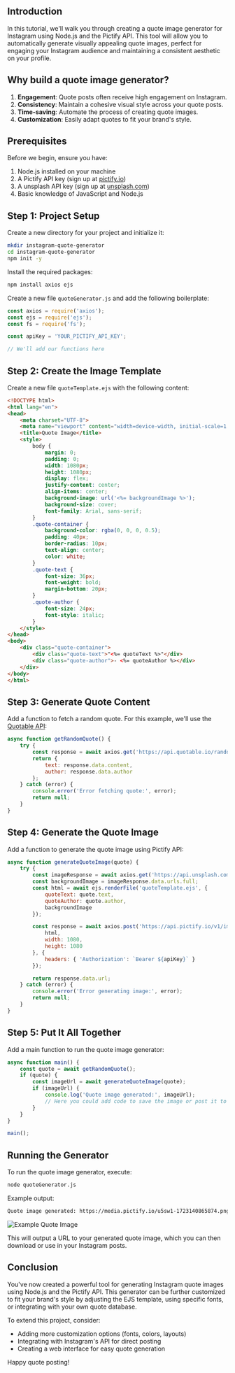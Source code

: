 ## Introduction

In this tutorial, we'll walk you through creating a quote image generator for Instagram using Node.js and the Pictify API. This tool will allow you to automatically generate visually appealing quote images, perfect for engaging your Instagram audience and maintaining a consistent aesthetic on your profile.

## Why build a quote image generator?

1. **Engagement**: Quote posts often receive high engagement on Instagram.
2. **Consistency**: Maintain a cohesive visual style across your quote posts.
3. **Time-saving**: Automate the process of creating quote images.
4. **Customization**: Easily adapt quotes to fit your brand's style.

## Prerequisites

Before we begin, ensure you have:

1. Node.js installed on your machine
2. A Pictify API key (sign up at [pictify.io](https://pictify.io))
3. A unsplash API key (sign up at [unsplash.com](https://unsplash.com/documentation))
4. Basic knowledge of JavaScript and Node.js


## Step 1: Project Setup

Create a new directory for your project and initialize it:

```bash
mkdir instagram-quote-generator
cd instagram-quote-generator
npm init -y
```

Install the required packages:

```bash
npm install axios ejs
```

Create a new file `quoteGenerator.js` and add the following boilerplate:

```javascript
const axios = require('axios');
const ejs = require('ejs');
const fs = require('fs');

const apiKey = 'YOUR_PICTIFY_API_KEY';

// We'll add our functions here
```

## Step 2: Create the Image Template

Create a new file `quoteTemplate.ejs` with the following content:

```html
<!DOCTYPE html>
<html lang="en">
<head>
    <meta charset="UTF-8">
    <meta name="viewport" content="width=device-width, initial-scale=1.0">
    <title>Quote Image</title>
    <style>
        body {
            margin: 0;
            padding: 0;
            width: 1080px;
            height: 1080px;
            display: flex;
            justify-content: center;
            align-items: center;
            background-image: url('<%= backgroundImage %>');
            background-size: cover;
            font-family: Arial, sans-serif;
        }
        .quote-container {
            background-color: rgba(0, 0, 0, 0.5);
            padding: 40px;
            border-radius: 10px;
            text-align: center;
            color: white;
        }
        .quote-text {
            font-size: 36px;
            font-weight: bold;
            margin-bottom: 20px;
        }
        .quote-author {
            font-size: 24px;
            font-style: italic;
        }
    </style>
</head>
<body>
    <div class="quote-container">
        <div class="quote-text">"<%= quoteText %>"</div>
        <div class="quote-author">- <%= quoteAuthor %></div>
    </div>
</body>
</html>
```

## Step 3: Generate Quote Content

Add a function to fetch a random quote. For this example, we'll use the [Quotable API](https://github.com/lukePeavey/quotable):

```javascript
async function getRandomQuote() {
    try {
        const response = await axios.get('https://api.quotable.io/random?');
        return {
            text: response.data.content,
            author: response.data.author
        };
    } catch (error) {
        console.error('Error fetching quote:', error);
        return null;
    }
}
```

## Step 4: Generate the Quote Image

Add a function to generate the quote image using Pictify API:

```javascript
async function generateQuoteImage(quote) {
    try {
        const imageResponse = await axios.get('https://api.unsplash.com/photos/random?client_id=YOUR_UNSPLASH_API_KEY&query=nature&orientation=landscape');
        const backgroundImage = imageResponse.data.urls.full;
        const html = await ejs.renderFile('quoteTemplate.ejs', {
            quoteText: quote.text,
            quoteAuthor: quote.author,
            backgroundImage
        });

        const response = await axios.post('https://api.pictify.io/v1/image', {
            html,
            width: 1080,
            height: 1080
        }, {
            headers: { 'Authorization': `Bearer ${apiKey}` }
        });

        return response.data.url;
    } catch (error) {
        console.error('Error generating image:', error);
        return null;
    }
}
```

## Step 5: Put It All Together

Add a main function to run the quote image generator:

```javascript
async function main() {
    const quote = await getRandomQuote();
    if (quote) {
        const imageUrl = await generateQuoteImage(quote);
        if (imageUrl) {
            console.log('Quote image generated:', imageUrl);
            // Here you could add code to save the image or post it to Instagram
        }
    }
}

main();
```

## Running the Generator

To run the quote image generator, execute:

```bash
node quoteGenerator.js
```
Example output:
```bash
Quote image generated: https://media.pictify.io/u5sw1-1723140865874.png
```

![Example Quote Image](https://media.pictify.io/3pv15-1723142230533.png)

This will output a URL to your generated quote image, which you can then download or use in your Instagram posts.

## Conclusion

You've now created a powerful tool for generating Instagram quote images using Node.js and the Pictify API. This generator can be further customized to fit your brand's style by adjusting the EJS template, using specific fonts, or integrating with your own quote database.

To extend this project, consider:
- Adding more customization options (fonts, colors, layouts)
- Integrating with Instagram's API for direct posting
- Creating a web interface for easy quote generation

Happy quote posting!